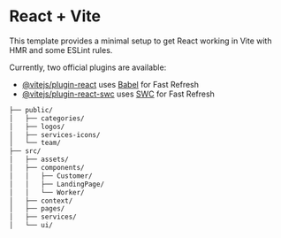 # React + Vite

This template provides a minimal setup to get React working in Vite with HMR and some ESLint rules.

Currently, two official plugins are available:

- [@vitejs/plugin-react](https://github.com/vitejs/vite-plugin-react/blob/main/packages/plugin-react/README.md) uses [Babel](https://babeljs.io/) for Fast Refresh
- [@vitejs/plugin-react-swc](https://github.com/vitejs/vite-plugin-react-swc) uses [SWC](https://swc.rs/) for Fast Refresh

<!-- TREEVIEW START -->
```bash
├── public/
│   ├── categories/
│   ├── logos/
│   ├── services-icons/
│   └── team/
├── src/
│   ├── assets/
│   ├── components/
│   │   ├── Customer/
│   │   ├── LandingPage/
│   │   └── Worker/
│   ├── context/
│   ├── pages/
│   ├── services/
│   └── ui/
```

<!-- TREEVIEW END -->
